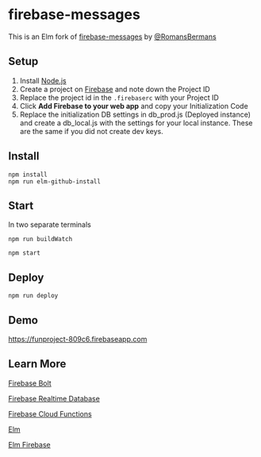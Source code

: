 # firebase-messages

This is an Elm fork of [firebase-messages](https://github.com/RomansBermans/firebase-messages) by [@RomansBermans](https://github.com/RomansBermans)

## Setup
1. Install [Node.js](https://nodejs.org/en/download/)
2. Create a project on [Firebase](https://console.firebase.google.com/) and note down the Project ID
3. Replace the project id in the `.firebaserc` with your Project ID
4. Click **Add Firebase to your web app** and copy your Initialization Code
5. Replace the initialization DB settings in db_prod.js (Deployed instance) and create a db_local.js with the settings for your local instance. These are the same if you did not create dev keys.

## Install
```
npm install
npm run elm-github-install
```

## Start
In two separate terminals
```
npm run buildWatch
```

```
npm start
```

## Deploy
```
npm run deploy
```

## Demo
https://funproject-809c6.firebaseapp.com

## Learn More

[Firebase Bolt](https://github.com/firebase/bolt)

[Firebase Realtime Database](https://firebase.google.com/docs/database/)

[Firebase Cloud Functions](https://firebase.google.com/docs/functions/)

[Elm](http://elm-lang.org/)

[Elm Firebase](https://github.com/pairshaped/elm-firebase)